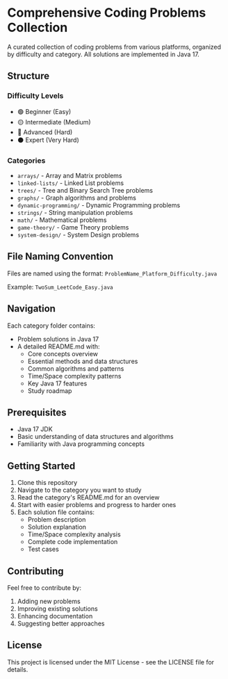 # Comprehensive Coding Problems Collection

A curated collection of coding problems from various platforms, organized by difficulty and category. All solutions are implemented in Java 17.

## Structure

### Difficulty Levels
- 🟢 Beginner (Easy)
- 🟡 Intermediate (Medium)
- 🔴 Advanced (Hard)
- ⚫ Expert (Very Hard)

### Categories
- `arrays/` - Array and Matrix problems
- `linked-lists/` - Linked List problems
- `trees/` - Tree and Binary Search Tree problems
- `graphs/` - Graph algorithms and problems
- `dynamic-programming/` - Dynamic Programming problems
- `strings/` - String manipulation problems
- `math/` - Mathematical problems
- `game-theory/` - Game Theory problems
- `system-design/` - System Design problems

## File Naming Convention
Files are named using the format: `ProblemName_Platform_Difficulty.java`

Example: `TwoSum_LeetCode_Easy.java`

## Navigation
Each category folder contains:
- Problem solutions in Java 17
- A detailed README.md with:
  - Core concepts overview
  - Essential methods and data structures
  - Common algorithms and patterns
  - Time/Space complexity patterns
  - Key Java 17 features
  - Study roadmap

## Prerequisites
- Java 17 JDK
- Basic understanding of data structures and algorithms
- Familiarity with Java programming concepts

## Getting Started
1. Clone this repository
2. Navigate to the category you want to study
3. Read the category's README.md for an overview
4. Start with easier problems and progress to harder ones
5. Each solution file contains:
   - Problem description
   - Solution explanation
   - Time/Space complexity analysis
   - Complete code implementation
   - Test cases

## Contributing
Feel free to contribute by:
1. Adding new problems
2. Improving existing solutions
3. Enhancing documentation
4. Suggesting better approaches

## License
This project is licensed under the MIT License - see the LICENSE file for details. 